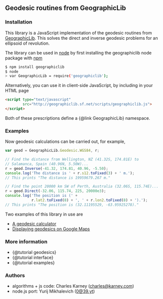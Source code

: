 ## Geodesic routines from GeographicLib

### Installation

This library is a JavaScript implementation of the geodesic routines
from [GeographicLib](http://geographiclib.sf.net).  This solves the
direct and inverse geodesic problems for an ellipsoid of revolution.

The library can be used in [node](https://nodejs.org) by first
installing the geographiclib node package with
[npm](https://www.npmjs.com)
```bash
$ npm install geographiclib
$ node
> var GeographicLib = require('geographiclib');
```
Alternatively, you can use it in client-side JavaScript, by including in
your HTML page
```html
<script type="text/javascript"
        src="http://geographiclib.sf.net/scripts/geographiclib.js">
</script>
```
Both of these prescriptions define a {@link GeographicLib} namespace.

### Examples

Now geodesic calculations can be carried out, for example,
```javascript
var geod = GeographicLib.Geodesic.WGS84, r;

// Find the distance from Wellington, NZ (41.32S, 174.81E) to
// Salamanca, Spain (40.96N, 5.50W)...
r = geod.Inverse(-41.32, 174.81, 40.96, -5.50);
console.log('The distance is ' + r.s12.toFixed(3) + ' m.');
// This prints "The distance is 19959679.267 m."

// Find the point 20000 km SW of Perth, Australia (32.06S, 115.74E)...
r = geod.Direct(-32.06, 115.74, 225, 20000e3);
console.log('The position is (' +
            r.lat2.toFixed(8) + ', ' + r.lon2.toFixed(8) + ').');
// This prints "The position is (32.11195529, -63.95925278)."
```
Two examples of this library in use are
* [A geodesic calculator](http://geographiclib.sf.net/scripts/geod-calc.html)
* [Displaying geodesics on Google
  Maps](http://geographiclib.sf.net/scripts/geod-google.html)

### More information
* {@tutorial geodesics}
* {@tutorial interface}
* {@tutorial examples}

### Authors

* algorithms + js code: Charles Karney (charles@karney.com)
* node.js port: Yurij Mikhalevich (0@39.yt)
